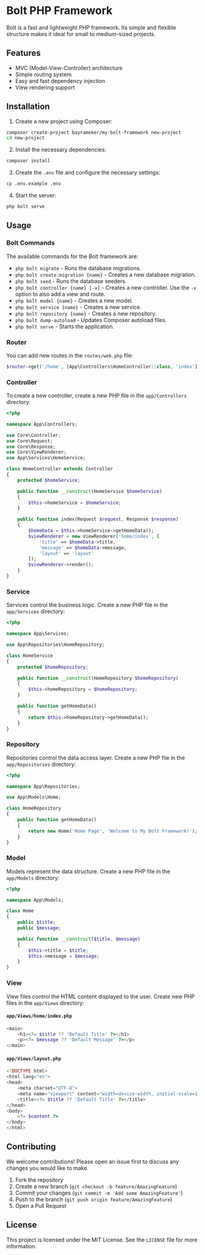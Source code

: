 


# Bolt PHP Framework

Bolt is a fast and lightweight PHP framework. Its simple and flexible structure makes it ideal for small to medium-sized projects.

## Features

- MVC (Model-View-Controller) architecture
- Simple routing system
- Easy and fast dependency injection
- View rendering support

## Installation

1. Create a new project using Composer:

```sh
composer create-project bayrameker/my-bolt-framework new-project
cd new-project
```

2. Install the necessary dependencies:

```sh
composer install
```

3. Create the `.env` file and configure the necessary settings:

```sh
cp .env.example .env
```

4. Start the server:

```sh
php bolt serve
```

## Usage

### Bolt Commands

The available commands for the Bolt framework are:

- `php bolt migrate` - Runs the database migrations.
- `php bolt create:migration {name}` - Creates a new database migration.
- `php bolt seed` - Runs the database seeders.
- `php bolt controller {name} [-v]` - Creates a new controller. Use the `-v` option to also add a view and route.
- `php bolt model {name}` - Creates a new model.
- `php bolt service {name}` - Creates a new service.
- `php bolt repository {name}` - Creates a new repository.
- `php bolt dump-autoload` - Updates Composer autoload files.
- `php bolt serve` - Starts the application.

### Router

You can add new routes in the `routes/web.php` file:

```php
$router->get('/home', [App\Controllers\HomeController::class, 'index']);
```

### Controller

To create a new controller, create a new PHP file in the `app/Controllers` directory:

```php
<?php

namespace App\Controllers;

use Core\Controller;
use Core\Request;
use Core\Response;
use Core\ViewRenderer;
use App\Services\HomeService;

class HomeController extends Controller
{
    protected $homeService;

    public function __construct(HomeService $homeService)
    {
        $this->homeService = $homeService;
    }

    public function index(Request $request, Response $response)
    {
        $homeData = $this->homeService->getHomeData();
        $viewRenderer = new ViewRenderer('home/index', [
            'title' => $homeData->title,
            'message' => $homeData->message,
            'layout' => 'layout'
        ]);
        $viewRenderer->render();
    }
}
```

### Service

Services control the business logic. Create a new PHP file in the `app/Services` directory:

```php
<?php

namespace App\Services;

use App\Repositories\HomeRepository;

class HomeService
{
    protected $homeRepository;

    public function __construct(HomeRepository $homeRepository)
    {
        $this->homeRepository = $homeRepository;
    }

    public function getHomeData()
    {
        return $this->homeRepository->getHomeData();
    }
}
```

### Repository

Repositories control the data access layer. Create a new PHP file in the `app/Repositories` directory:

```php
<?php

namespace App\Repositories;

use App\Models\Home;

class HomeRepository
{
    public function getHomeData()
    {
        return new Home('Home Page', 'Welcome to My Bolt Framework!');
    }
}
```

### Model

Models represent the data structure. Create a new PHP file in the `app/Models` directory:

```php
<?php

namespace App\Models;

class Home
{
    public $title;
    public $message;

    public function __construct($title, $message)
    {
        $this->title = $title;
        $this->message = $message;
    }
}
```

### View

View files control the HTML content displayed to the user. Create new PHP files in the `app/Views` directory:

#### `app/Views/home/index.php`

```php
<main>
    <h1><?= $title ?? 'Default Title' ?></h1>
    <p><?= $message ?? 'Default Message' ?></p>
</main>
```

#### `app/Views/layout.php`

```php
<!DOCTYPE html>
<html lang="en">
<head>
    <meta charset="UTF-8">
    <meta name="viewport" content="width=device-width, initial-scale=1.0">
    <title><?= $title ?? 'Default Title' ?></title>
</head>
<body>
    <?= $content ?>
</body>
</html>
```

## Contributing

We welcome contributions! Please open an issue first to discuss any changes you would like to make.

1. Fork the repository
2. Create a new branch (`git checkout -b feature/AmazingFeature`)
3. Commit your changes (`git commit -m 'Add some AmazingFeature'`)
4. Push to the branch (`git push origin feature/AmazingFeature`)
5. Open a Pull Request

## License

This project is licensed under the MIT License. See the `LICENSE` file for more information.
